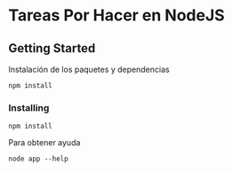 # Tareas Por Hacer en NodeJS

## Getting Started
Instalación de los paquetes y dependencias
```
npm install
```
### Installing

```
npm install
```

Para obtener ayuda

```
node app --help
```
